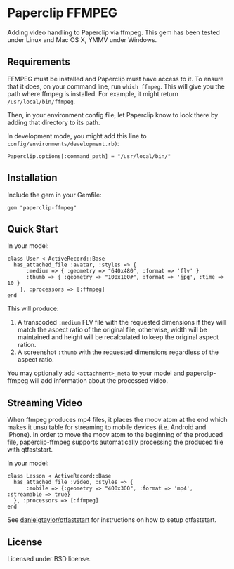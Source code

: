 Paperclip FFMPEG
================

Adding video handling to Paperclip via ffmpeg.
This gem has been tested under Linux and Mac OS X, YMMV under Windows.

Requirements
------------

FFMPEG must be installed and Paperclip must have access to it. To ensure
that it does, on your command line, run `which ffmpeg`.
This will give you the path where ffmpeg is installed. For
example, it might return `/usr/local/bin/ffmpeg`.

Then, in your environment config file, let Paperclip know to look there by adding that 
directory to its path.

In development mode, you might add this line to `config/environments/development.rb)`:

    Paperclip.options[:command_path] = "/usr/local/bin/"

Installation
------------

Include the gem in your Gemfile:

    gem "paperclip-ffmpeg"

Quick Start
-----------

In your model:

    class User < ActiveRecord::Base
      has_attached_file :avatar, :styles => { 
          :medium => { :geometry => "640x480", :format => 'flv' }
          :thumb => { :geometry => "100x100#", :format => 'jpg', :time => 10 }
        }, :processors => [:ffmpeg]
    end

This will produce:

1. A transcoded `:medium` FLV file with the requested dimensions if they will match the aspect ratio of the original file, otherwise, width will be maintained and height will be recalculated to keep the original aspect ration.
2. A screenshot `:thumb` with the requested dimensions regardless of the aspect ratio.

You may optionally add `<attachment>_meta` to your model and paperclip-ffmpeg will add information about the processed video.

Streaming Video
-------------------

When ffmpeg produces mp4 files, it places the moov atom at the end which makes it unsuitable for streaming to mobile devices (i.e. Android and iPhone). In order to move the moov atom to the beginning of the produced file, paperclip-ffmpeg supports automatically processing the produced file with qtfaststart.

In your model:

    class Lesson < ActiveRecord::Base
      has_attached_file :video, :styles => {
          :mobile => {:geometry => "400x300", :format => 'mp4', :streamable => true}
      }, :processors => [:ffmpeg]
    end

See [danielgtaylor/qtfaststart](https://github.com/danielgtaylor/qtfaststart) for instructions on how to setup qtfaststart.

License
-------

Licensed under BSD license.